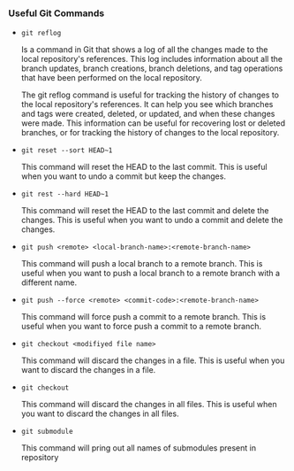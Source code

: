 
### Useful Git Commands

- `git reflog`

    Is a command in Git that shows a log of all the changes made to the local repository's references. This log includes information about all the branch updates, branch creations, branch deletions, and tag operations that have been performed on the local repository.

    The git reflog command is useful for tracking the history of changes to the local repository's references. It can help you see which branches and tags were created, deleted, or updated, and when these changes were made. This information can be useful for recovering lost or deleted branches, or for tracking the history of changes to the local repository.

- `git reset --sort HEAD~1`

    This command will reset the HEAD to the last commit. This is useful when you want to undo a commit but keep the changes.

- `git rest --hard HEAD~1`

    This command will reset the HEAD to the last commit and delete the changes. This is useful when you want to undo a commit and delete the changes.

- `git push <remote> <local-branch-name>:<remote-branch-name>`

    This command will push a local branch to a remote branch. This is useful when you want to push a local branch to a remote branch with a different name.

- `git push --force <remote> <commit-code>:<remote-branch-name>`
        
    This command will force push a commit to a remote branch. This is useful when you want to force push a commit to a remote branch.

- `git checkout <modifiyed file name>`
    
    This command will discard the changes in a file. This is useful when you want to discard the changes in a file.

- `git checkout `
        
    This command will discard the changes in all files. This is useful when you want to discard the changes in all files.

- `git submodule`

   This command will pring out all names of submodules present in repository

